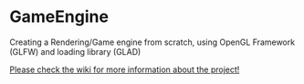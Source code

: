 # GameEngine
Creating a Rendering/Game engine from scratch, using OpenGL Framework (GLFW) and loading library (GLAD)

[Please check the wiki for more information about the project!](https://github.com/victorvantran/GameEngine/wiki)
